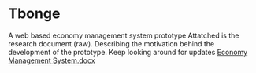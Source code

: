 # Tbonge
A web based economy management system prototype
Attatched is the research document (raw). Describing the motivation behind the development of the prototype. Keep looking around for updates
[Economy Management System.docx](https://github.com/michaelwabo/Tbonge/files/8409604/Economy.Management.System.docx)
